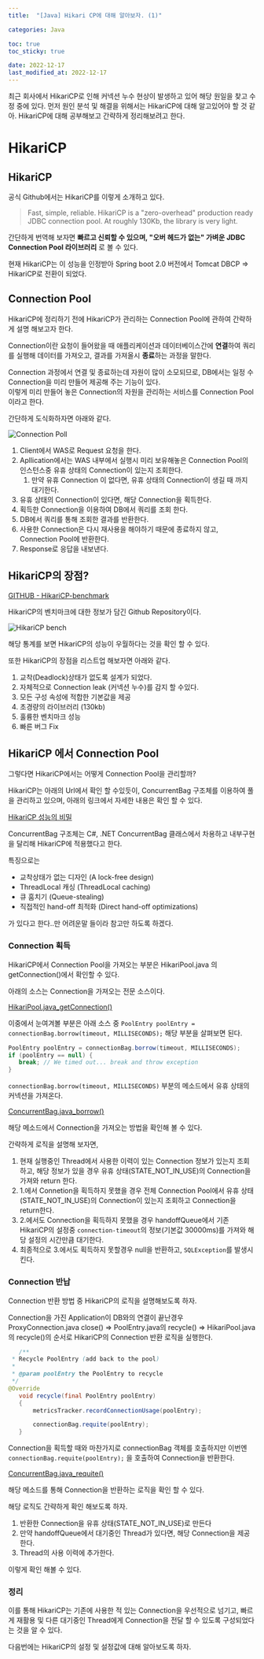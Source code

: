 ```yaml
---
title:  "[Java] Hikari CP에 대해 알아보자. (1)"

categories: Java

toc: true
toc_sticky: true

date: 2022-12-17
last_modified_at: 2022-12-17
---
```


최근 회사에서 HikariCP로 인해 커넥션 누수 현상이 발생하고 있어 해당 원일을 찾고 수정 중에 있다.
먼저 원인 분석 및 해결을 위해서는 HikariCP에 대해 알고있어야 할 것 같아. HikariCP에 대해 공부해보고 간략하게 정리해보려고 한다.

# HikariCP

## HikariCP

공식 Github에서는 HikariCP를 이렇게 소개하고 있다.

> Fast, simple, reliable. HikariCP is a "zero-overhead" production ready JDBC connection pool. At roughly 130Kb, the library is very light.

간단하게 번역해 보자면 **빠르고 신뢰할 수 있으며, "오버 헤드가 없는" 가벼운 JDBC Connection Pool 라이브러리** 로 볼 수 있다.

현재 HikariCP는 이 성능을 인정받아 Spring boot 2.0 버전에서 Tomcat DBCP => HikariCP로 전환이 되었다.


## Connection Pool

HikariCP에 정리하기 전에 HikariCP가 관리하는 Connection Pool에 관하여 간략하게 설명 해보고자 한다.

Connection이란 요청이 들어왔을 때 애플리케이션과 데이터베이스간에 **연결**하여 쿼리를 실행해 데이터를 가져오고, 결과를 가져올시 **종료**하는 과정을 말한다.

Connection 과정에서 연결 및 종료하는데 자원이 많이 소모되므로, DB에서는 일정 수 Connection을 미리 만들어 제공해 주는 기능이 있다.  
이렇게 미리 만들어 놓은 Connection의 자원을 관리하는 서비스를 Connection Pool이라고 한다.

간단하게 도식화하자면 아래와 같다.

![Connection Poll](/assets/image/2022/2022-12/17-hikari001.png)

1. Client에서 WAS로 Request 요청을 한다.
2. Apllication에서는 WAS 내부에서 실행시 미리 보유해놓은 Connection Pool의 인스턴스중 유휴 상태의 Connection이 있는지 조회한다.
   1. 만약 유휴 Connection 이 없다면, 유휴 상태의 Connection이 생길 때 까지 대기한다.
3. 유휴 상태의 Connection이 있다면, 해당 Connection을 획득한다.
4. 획득한 Connection을 이용하여 DB에서 쿼리를 조회 한다.
5. DB에서 쿼리를 통해 조회한 결과를 반환한다.
6. 사용한 Connection은 다시 재사용을 해야하기 때문에 종료하지 않고, Connection Pool에 반환한다.
7. Response로 응답을 내보낸다.

## HikariCP의 장점? 

[GITHUB - HikariCP-benchmark](https://github.com/brettwooldridge/HikariCP-benchmark])

HikariCP의 벤치마크에 대한 정보가 담긴 Github Repository이다. 

![HikariCP bench](/assets/image/2022/2022-12/17-hikari002.png)

해당 통계를 보면 HikariCP의 성능이 우월하다는 것을 확인 할 수 있다.

또한 HikariCP의 장점을 리스트업 해보자면 아래와 같다.

1. 교착(Deadlock)상태가 없도록 설계가 되었다.
2. 자체적으로 Connection leak (커넥션 누수)를 감지 할 수있다.
3. 모든 구성 속성에 적합한 기본값을 제공
4. 초경량의 라이브러리 (130kb)
5. 훌륭한 벤치마크 성능
6. 빠른 버그 Fix


## HikariCP 에서 Connection Pool

그렇다면 HikariCP에서는 어떻게 Connection Pool을 관리할까?

HikariCP는 아래의 Url에서 확인 할 수있듯이, ConcurrentBag 구조체를 이용하여 풀을 관리하고 있으며, 아래의 링크에서 자세한 내용은 확인 할 수 있다.

[HikariCP 성능의 비밀](https://github.com/brettwooldridge/HikariCP/wiki/Down-the-Rabbit-Hole)

ConcurrentBag 구조체는 C#, .NET ConcurrentBag 클래스에서 차용하고 내부구현을 달리해 HikariCP에 적용했다고 한다.

특징으로는

- 교착상태가 없는 디자인 (A lock-free design)
- ThreadLocal 캐싱 (ThreadLocal caching)
- 큐 훔치기 (Queue-stealing)
- 직접적인 hand-off 최적화 (Direct hand-off optimizations)

 가 있다고 한다..만 어려운말 들이라 참고만 하도록 하겠다.


### Connection 획득

HikariCP에서 Connection Pool을 가져오는 부분은 HikariPool.java 의 getConnection()에서 확인할 수 있다.

아래의 소스는 Connection을 가져오는 전문 소스이다.

[HikariPool.java_getConnection()](https://github.com/brettwooldridge/HikariCP/blob/dev/src/main/java/com/zaxxer/hikari/pool/HikariPool.java#L154)


이중에서 눈여겨볼 부분은 아래 소스 중 `PoolEntry poolEntry = connectionBag.borrow(timeout, MILLISECONDS);` 해당 부분을 살펴보면 된다.

```java
PoolEntry poolEntry = connectionBag.borrow(timeout, MILLISECONDS);
if (poolEntry == null) {
   break; // We timed out... break and throw exception
}
```

`connectionBag.borrow(timeout, MILLISECONDS)` 부분의 메소드에서 유휴 상태의 커넥션을 가져온다.

[ConcurrentBag.java_borrow()](https://github.com/brettwooldridge/HikariCP/blob/dev/src/main/java/com/zaxxer/hikari/util/ConcurrentBag.java#L120)

해당 메소드에서 Connection을 가져오는 방법을 확인해 볼 수 있다.

간략하게 로직을 설명해 보자면, 

1. 현재 실행중인 Thread에서 사용한 이력이 있는 Connection 정보가 있는지 조회하고, 해당 정보가 있을 경우 유휴 상태(STATE_NOT_IN_USE)의 Connection을 가져와 return 한다.
2. 1.에서 Connetion을 획득하지 못했을 경우 전체 Connection Pool에서 유휴 상태(STATE_NOT_IN_USE)의 Connection이 있는지 조회하고 Connection을 return한다.
3. 2.에서도 Connection을 획득하지 못했을 경우 handoffQueue에서 기존 HikariCP의 설정중 `connection-timeout`의 정보(기본값 30000ms)를 가져와 해당 설정의 시간만큼 대기한다.
4. 최종적으로 3.에서도 획득하지 못할경우 null을 반환하고, `SQLException`를 발생시킨다.


### Connection 반납

Connection 반환 방법 중 HikariCP의 로직을 설명해보도록 하자.

Connection을 가진 Application이 DB와의 연결이 끝난경우 
ProxyConnection.java close() => PoolEntry.java의 recycle() => HikariPool.java의 recycle()의 순서로 HikariCP의 Connection 반환 로직을 실행한다.

```java
   /**
 * Recycle PoolEntry (add back to the pool)
 *
 * @param poolEntry the PoolEntry to recycle
 */
@Override
   void recycle(final PoolEntry poolEntry)
   {
       metricsTracker.recordConnectionUsage(poolEntry);

       connectionBag.requite(poolEntry);
   }
```

Connection을 획득할 때와 마찬가지로 connectionBag 객체를 호출하지만 이번엔 `connectionBag.requite(poolEntry);` 을 호출하여 Connection을 반환한다.

[ConcurrentBag.java_requite()](https://github.com/brettwooldridge/HikariCP/blob/dev/src/main/java/com/zaxxer/hikari/util/ConcurrentBag.java#L166)

해당 메소드를 통해 Connection을 반환하는 로직을 확인 할 수 있다.

해당 로직도 간략하게 확인 해보도록 하자.

1. 반환한 Connection을 유휴 상태(STATE_NOT_IN_USE)로 만든다
2. 만약 handoffQueue에서 대기중인 Thread가 있다면, 해당 Connection을 제공한다.
3. Thread의 사용 이력에 추가한다.

이렇게 확인 해볼 수 있다.


### 정리

이를 통해 HikariCP는 기존에 사용한 적 있는 Connection을 우선적으로 넘기고, 빠르게 재활용 및 다른 대기중인 Thread에게 Connection을 전달 할 수 있도록 구성되었다는 것을 알 수 있다.

다음번에는 HikariCP의 설정 및 설정값에 대해 알아보도록 하자.



